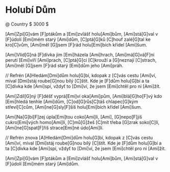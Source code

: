 # Holubí Dům
@ Country
$ 3000 $

[Ami]Zpí[G]vám [F]ptákům a [Emi]zvlášť holu[Ami]bům,
[Ami]stá[G]val v [F]údolí [Emi]mém starý [Ami]dům,
[C]ptá[G]ků [C]houf zalé[G]tal ke kro[C]vům,
[Ami]měl [G]jsem [F]rád holu[Emi]bích křídel [Ami]šum.

[Ami]Vlíd[G]ná [F]dívka jim [Emi]házela [Ami]hrach,
[Ami]má[G]vá[F]ní perutí [Emi]víří [Ami]prach,
[C]ptá[G]cí [C]krouží a [G]neznají [C]strach,
[Ami]měl [G]jsem [F]rád starý [Emi]dům jeho [Ami]práh.

// Refrén
[A]Hledám[Dmi]dům holu[G]bí,
kdopak z [C]vás cestu [Ami]ví,
míval [Dmi]stáj roube[G]nou bílý [C]štít.
Kde je [F]dům holu[G]bí a ta [C]dívka kde [Ami]spí,
vždyť to [Dmi]ví, že jsem [Emi]chtěl pro ni [Ami]žít.

[Ami]Zdíl[G]ný [F]déšť vyprá[Emi]ví oka[Ami]pům,
[Ami]blá[G]ho[F]vý kdo [Emi]hledá tenhle [Ami]dům,
[C]od[G]růs[C]táš chlapec[G]kým střeví[C]cům,
[Ami]ne[G]sly[F]šíš holu[Emi]bích křídel [Ami]šum.

[Ami]Na[G]bí[F]zej úpla[Emi]tou coko[Ami]li,
[Ami], [G]nepo[F]jíš cukro[Emi]vých homo[Ami]lí,
[C]mů[G]žeš [C]mít třeba [G]zrak soko[C]lí,
[Ami]ne[G]spat[F]říš strace[Emi]né údo[Ami]lí.

// Refrén znova
[A]Hledám[Dmi]dům holu[G]bí,
kdopak z [C]vás cestu [Ami]ví,
míval [Dmi]stáj roube[G]nou bílý [C]štít.
Kde je [F]dům holu[G]bí a ta [C]dívka kde [Ami]spí,
vždyť to [Dmi]ví, že jsem [Emi]chtěl pro ni [Ami]žít.

[Ami]Zpí[G]vám [F]ptákům a [Emi]zvlášť holu[Ami]bům,
[Ami]stá[G]val v [F]údolí [Emi]mém starý [Ami]dům.